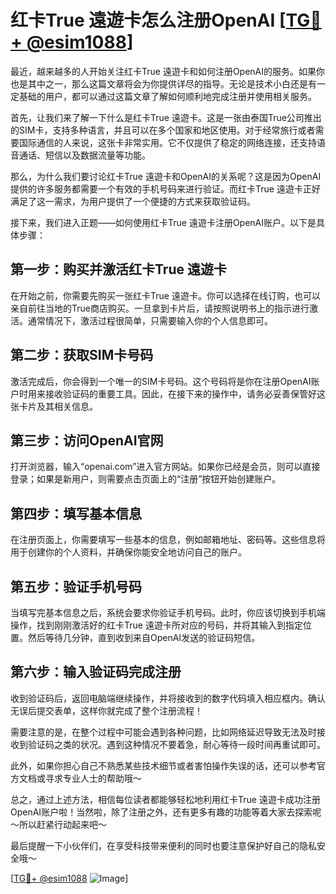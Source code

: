 # 红卡True 遠遊卡怎么注册OpenAI [[TG💪+ @esim1088](https://t.me/s/esim1088)]

最近，越来越多的人开始关注红卡True 遠遊卡和如何注册OpenAI的服务。如果你也是其中之一，那么这篇文章将会为你提供详尽的指导。无论是技术小白还是有一定基础的用户，都可以通过这篇文章了解如何顺利地完成注册并使用相关服务。

首先，让我们来了解一下什么是红卡True 遠遊卡。这是一张由泰国True公司推出的SIM卡，支持多种语言，并且可以在多个国家和地区使用。对于经常旅行或者需要国际通信的人来说，这张卡非常实用。它不仅提供了稳定的网络连接，还支持语音通话、短信以及数据流量等功能。

那么，为什么我们要讨论红卡True 遠遊卡和OpenAI的关系呢？这是因为OpenAI提供的许多服务都需要一个有效的手机号码来进行验证。而红卡True 遠遊卡正好满足了这一需求，为用户提供了一个便捷的方式来获取验证码。

接下来，我们进入正题——如何使用红卡True 遠遊卡注册OpenAI账户。以下是具体步骤：

## 第一步：购买并激活红卡True 遠遊卡

在开始之前，你需要先购买一张红卡True 遠遊卡。你可以选择在线订购，也可以亲自前往当地的True商店购买。一旦拿到卡片后，请按照说明书上的指示进行激活。通常情况下，激活过程很简单，只需要输入你的个人信息即可。

## 第二步：获取SIM卡号码

激活完成后，你会得到一个唯一的SIM卡号码。这个号码将是你在注册OpenAI账户时用来接收验证码的重要工具。因此，在接下来的操作中，请务必妥善保管好这张卡片及其相关信息。

## 第三步：访问OpenAI官网

打开浏览器，输入“openai.com”进入官方网站。如果你已经是会员，则可以直接登录；如果是新用户，则需要点击页面上的“注册”按钮开始创建账户。

## 第四步：填写基本信息

在注册页面上，你需要填写一些基本的信息，例如邮箱地址、密码等。这些信息将用于创建你的个人资料，并确保你能安全地访问自己的账户。

## 第五步：验证手机号码

当填写完基本信息之后，系统会要求你验证手机号码。此时，你应该切换到手机端操作，找到刚刚激活好的红卡True 遠遊卡所对应的号码，并将其输入到指定位置。然后等待几分钟，直到收到来自OpenAI发送的验证码短信。

## 第六步：输入验证码完成注册

收到验证码后，返回电脑端继续操作，并将接收到的数字代码填入相应框内。确认无误后提交表单，这样你就完成了整个注册流程！

需要注意的是，在整个过程中可能会遇到各种问题，比如网络延迟导致无法及时接收到验证码之类的状况。遇到这种情况不要着急，耐心等待一段时间再重试即可。

此外，如果你担心自己不熟悉某些技术细节或者害怕操作失误的话，还可以参考官方文档或寻求专业人士的帮助哦～

总之，通过上述方法，相信每位读者都能够轻松地利用红卡True 遠遊卡成功注册OpenAI账户啦！当然啦，除了注册之外，还有更多有趣的功能等着大家去探索呢～所以赶紧行动起来吧～

最后提醒一下小伙伴们，在享受科技带来便利的同时也要注意保护好自己的隐私安全哦～

[[TG💪+ @esim1088](https://t.me/s/esim1088) ![Image](https://i.postimg.cc/4NQfJmqS/Snipaste-2025-05-13-00-14-12.png)]